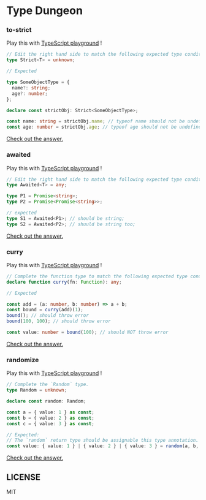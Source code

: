 <!-- This is a generated file. Don't touch directly! -->

# Type Dungeon


### to-strict

Play this with <a href="https://www.typescriptlang.org/v2/play?#code/PTAEFEBMEsBdVgCwKagE7QOaPoghgHaSgDO0kqsA9qALZ6wDGiCKoAZlQDZdUDu0AplDIAHgAdkjWMmKwAnpNCMqRONFUkAdACgFSgMqwM0gDwAVAHygAvKACuBANYF+BANw6dICBKkzIL31UAypaZAB5ACMAK39zRVQ7AG8dUFACPHCAfgAuUmNBTE90vExkPIz7WijkNE8AX08dCkYuPDRUFQISeF6TWGiY-KMB01DwofjEy2bu3oys5Hz+otsCgaGtTPD3UB9gqnZF8NJEKnsuYld4WociZHZBWX2qnh15+DLlqpq69dW0i23z2B0SR1A3zOFyuGSot1QjgoTwILzABEuXB0QA" target="_blank">TypeScript playground</a> !

```typescript
// Edit the right hand side to match the following expected type conditions.
type Strict<T> = unknown;

// Expected

type SomeObjectType = {
  name?: string;
  age?: number;
};

declare const strictObj: Strict<SomeObjectType>;

const name: string = strictObj.name; // typeof name should not be undefined / null
const age: number = strictObj.age; // typeof age should not be undefined / null
```

<a href="https://www.typescriptlang.org/v2/play?#code/C4TwDgpgBAysBOBLAxsAPAFQHxQLxQG8oBtABSkQDsoBrCEAewDMoMBdAWgH4AuVstlAC+AbgBQYgPSSoAUQAekVBAAmE0JFgMAthADyAIwBWEVBnDR8BMVCiUAhrt5QAzgioBzcbfseIzygBXbQMIeHFRCRVTABt7eGhkBko3V3dUQyM+OCRUNBgdfWNTYHNILHExJJTgO0cIPjckSg88NNzgTIA6B10RKGkoDQhmOt1XAAsGQJiVOwZa0KhAymimKlUBuxmYquTU3wbtkLC2ppRO4y7D-sHh0cPJ6dn5xegVtY25mSCY3aA" target="_blank">
  Check out the answer.
</a>
  
### awaited

Play this with <a href="https://www.typescriptlang.org/v2/play?#code/PTAEFEBMEsBdVgCwKagE7QOaPoghgHaSgDO0kqsA9qALZ6wDGiCKoAZlQDZdUDu0AplDIAHgAdkjWMmKwAnpNCMqRONFUkAdACgFSgIJ88cWQB4AKgD5QAXlCF5Abh17FqAAoBGO6A9oqWmgSZDMSWAwhKxd9TwAmX39A4NCkoJCwiMFMK2jXEBEJKRlINyUAZR97IxMSs29o0AKSRCoAVy5iACNUcMjMGPdQcoTq41NIerjG5sQ2ju7erKEEKioXIA" target="_blank">TypeScript playground</a> !

```typescript
// Edit the right hand side to match the following expected type conditions.
type Awaited<T> = any;

type P1 = Promise<string>;
type P2 = Promise<Promise<string>>;

// expected
type S1 = Awaited<P1>; // should be string;
type S2 = Awaited<P2>; // shuuld be string too;
```

<a href="https://www.typescriptlang.org/v2/play?#code/C4TwDgpgBAgg7gQwJbAgEwDwBUB8UC8UAFFlBAB6oB2aAzlAAoBOA9gLZK0QAySA1hAxIqAMwhMoADTwB+KAG8oABgBcsRCnQZpUAL5Q1i1VFK6AlAG0lAXQDcAKHuhIjAIwFGrDlwy1gTYQBzHAdnaAYAJg9mdk5BGO9BPwCqYJDHAHoMsnJIAGNUNCdwaABld0J4ZEKMBlcQqCyoWgALFgBXABs0KAAjaGSg0JKoUqjKjRrIhqbW9q6e-ub-IKhgFhYHIA" target="_blank">
  Check out the answer.
</a>
  
### curry

Play this with <a href="https://www.typescriptlang.org/v2/play?#code/PTAEGEHsFsAcBsCmAXRpkAs0DMCuA7AY2QEtJ90BPWNZSUaAQ2UI3S1G0nnkgHcS+AOahEADxrFEAEyo1QhctJKlyAOgBQ0xIXiMATjgLEyFQrn37KACmz4AXKABix1fgCUjxvkoBuDRogoACiEjqo0gGK+ADOyKCM0rIAvKDWjI74uNAARoj6ADSgOZnZefruoMkAfAmgANTF-tFxxZAEKQoWVulJ7tYAjO7+Oe340tbDoEExGO3wspj6-KKWkPoaox2DAAw7RQN7UzNzuAvsy3yryxsaLfEAbozwuIiluflVbduHO8dgs3msgAcgB5AAqFxW+RuGiAA" target="_blank">TypeScript playground</a> !

```typescript
// Complete the function type to match the following expected type condition.
declare function curry(fn: Function): any;

// Expected

const add = (a: number, b: number) => a + b;
const bound = curry(add)(1);
bound(); // should throw error
bound(100, 100); // should throw error

const value: number = bound(100); // should NOT throw error
```

<a href="https://www.typescriptlang.org/v2/play?#code/CYUwxgNghgTiAEAzArgOzAFwJYHtXzGRhgE8AeAFXhAA8MRVgBneAMTU11QD4AKAKHhJUALngUANPwCUYqrXqMWvKGKypEIGPACCE+ADojcJhjUat8AELT4AXm7x1m7QCV4AfngqxO2w+8jA1gAcyYxG3tHdzFUEAA3LQBufn4AejT4AFEaAAdwemBUsDxTeChgYHtvVXhUZABbACMtfSbYxpaYf0coeABqeCaUktQyppw0KrsCIlIVSuleAEZpFImp3jX4DPgmAAtJiCqMfZgcAHdqYhwYfg3GFYAGJ-1ll+3dg6OTs8vr853fijMrxKAQZAgDrNSwzB7AZ5PT6Zb7IY7wAByAHkqKdzlctID+EA" target="_blank">
  Check out the answer.
</a>
  
### randomize

Play this with <a href="https://www.typescriptlang.org/v2/play?#code/PTAEGEHsFsAcBsCmAXRpkAs0AMBKBDAOwBMZt0BPWRAOgChkq0CSZQBeUAV0IGtDIAd0IBuOnWKIAxvHwAnNFMiEAzslByipaAC5QLbWLpLV6-B1ABvUADd88Loj0BGUAF9Q+FaBNqxv9QAjC2s7BydQACZ3T28A-2U1HxDbe0c9AGYYrx9E5CMQUABRAA9qKVRiHTpCgBUsUGxNVmhyBWQuOUJKalAVDEgueGJQQLQvFQBLAHNCfECkdAxJ70ZeogFkfGRJ5XoA1PC9ULSI1w8AHytD9KiYq5Oj0CyPTmbtAAp8ABpR36kAJRiIA" target="_blank">TypeScript playground</a> !

```typescript
// Complete the `Random` type.
type Random = unknown;

declare const random: Random;

const a = { value: 1 } as const;
const b = { value: 2 } as const;
const c = { value: 3 } as const;

// Expected:
// The `random` return type should be assignable this type annotation.
const value: { value: 1 } | { value: 2 } | { value: 3 } = random(a, b, c);
```

<a href="https://www.typescriptlang.org/v2/play?#code/C4TwDgpgBAYgrgOwMYB4CCUC8UCGCQA0UASlrvgHxkAUOATgOYDOAXFGgJRZXEDcAUP1CQoAVQQBLAPYIUANSKioEAB7AICACZNyIANoBdKtgDe-KFAAMbOQIsBGNtWoA6NwDc2orpip4QXKrqWjrUABYQOJpsEggAZhB0UAASkZpEbi7AOBIANjHxiVAAKjm5Pn74UAD8YpIy8lAAPilpRKV5VGwIEO6JAgC+eqJ6AOS5GgzAYaMGymoa2lY1y2z2BgJC4NDEeJpSALZkKMWK88FL-oYU1HESdEzAbKdQmXQQBwh4T2IVddKyF6iCibTQQJC5ejQJAyR5QOh7Q5sXZaQ6bGEIOE4MgmKDuHC5OAQNZQAa4HQYx4CSnAKAAIxxeIJRLYACZSeSoDTqbDaUhGfjCcSoABmDk4Cm8zYAemlUAAoipIEh1NF+LKShEoAADBGog7a+EQYBwOgIKDCaBMMJSOC5TT06ASpgSBhfOkTC1hCQ6S3kBBSbLAAEufg0plCti4wUsqD2DktaPM4XssmJiOxsVk7B6-YHWhEOlEJAcARAA" target="_blank">
  Check out the answer.
</a>
  
## LICENSE
MIT
